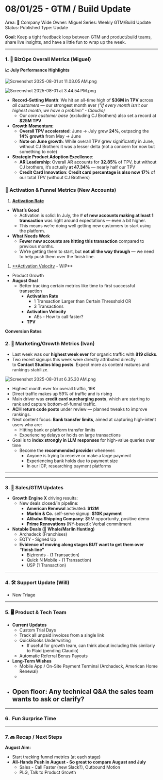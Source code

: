 # 08/01/25 - GTM / Build Update

Area: 🏢 Company Wide
Owner: Miguel
Series: Weekly GTM/Build Update
Status: Published
Type: Update

**Goal:** Keep a tight feedback loop between GTM and product/build teams, share live insights, and have a little fun to wrap up the week.

---

### 1. 🎥 BizOps Overall Metrics (Miguel)

**📈 July Performance Highlights**

![Screenshot 2025-08-01 at 11.03.05 AM.png](08%2001%2025%20-%20GTM%20Build%20Update/Screenshot_2025-08-01_at_11.03.05_AM.png)

![Screenshot 2025-08-01 at 3.44.54 PM.png](08%2001%2025%20-%20GTM%20Build%20Update/Screenshot_2025-08-01_at_3.44.54_PM.png)

- **Record-Setting Month**: We hit an all-time high of **$36M in TPV** across *all customers* — our strongest month ever *("If every month isn't our highest month, we have a problem" - Claudio)*
    - Our *core customer base* (excluding CJ Brothers) also set a record at **$25M TPV**
- **Growth Momentum**:
    - **Overall TPV accelerated**: June → July grew **24%**, outpacing the **14% growth** from May → June
    - **Note on June growth**: While overall TPV grew significantly in June, without CJ Brothers it was a lesser delta (not a concern for now but something to note)
- **Strategic Product Adoption Excellence**:
    - **AR Leadership**: Overall AR accounts for **32.85%** of TPV, but without CJ brothers, it’s actually **at 47.34%** — nearly half our TPV
    - **Credit Card Innovation**: **Credit card percentage is also now 17%** of our total TPV (without CJ Brothers)

### **🧠 Activation & Funnel Metrics (New Accounts)**

1. [**Activation Rate**](https://app.popsql.com/dashboards/1Ba5mGBw)
- **What’s Good**
    - Activation is solid: In July, the # **of new accounts making at least 1 transaction** was right around expectations — even a bit higher.
    - This means we’re doing well getting new customers to start using the platform.
- **What Needs Work**
    - **Fewer new accounts are hitting this transaction** compared to previous months.
    - We’re getting them to start, but **not all the way through** — we need to help push them over the finish line.
1. [**Activation Velocity](https://app.popsql.com/queries/-OWagX8O-zTGnZ5MO2pY) - WIP**
- Product Growth
- **August Goal**
    - Better tracking certain metrics like time to first successful transaction
        - **Activation Rate**
            - 1 Transaction Larger than Certain Thresshold OR
            - 3 Transactions
        - **Activation Velocity**
            - AEs - How to call faster?
        - **TPV**

**Conversion Rates**

### 2. 🎥 Marketing/Growth Metrics (Ivan)

- Last week was our **highest week ever** for organic traffic with **819 clicks**.
- Two recent signups this week were directly attributed directly to **Contact Studios blog posts**. Expect more as content matures and rankings stabilize.

![Screenshot 2025-08-01 at 6.35.30 AM.png](08%2001%2025%20-%20GTM%20Build%20Update/Screenshot_2025-08-01_at_6.35.30_AM.png)

- Highest month ever for overall traffic, 19K
- Direct traffic makes up 59% of traffic and is rising
- Main driver was **credit card surcharging posts**, which are starting to rank and capture bottom-of-funnel traffic.
- **ACH return code posts** under review — planned tweaks to improve rankings.
- Next content focus: **Bank transfer limits**, aimed at capturing high-intent users who are:
    - Hitting bank or platform transfer limits
    - Experiencing delays or holds on large transactions
- Goal is to **index strongly in LLM responses** for high-value queries over time
    - Become the **recommended provider** whenever:
        - Anyone is trying to receive or make a large payment
        - Experiencing bank holds due to payment size
        - In our ICP, researching payment platforms

---

---

### 3. 🤑 Sales/GTM Updates

- **Growth Engine X** driving results:
    - New deals closed/in pipeline:
        - **American Renewal** activated: **$12M**
        - **Markin & Co.** self-serve signup: **$10K payment**
        - **Alibaba Shipping Company**: $5M opportunity, positive demo
        - **Prime Renovations** (NY-based): Verbal commitment
- **Notable Deals (🐋 Whale/Marlin Hunting)**
    - Archadeck (Franchises)
    - EQTY - Signed Up
    - **Evidence of moving along stages BUT want to get them over “finish line”**
        - Biztrends - (1 Transaction)
        - Quick N Mobile - (1 Transaction)
        - USP (1 Transaction)

---

### 4. 🛠️ **Support Update (Will)**

- New Triage

---

### 5. 🖥️ **Product & Tech Team**

- **Current Updates**
    - Custom Trial Days
    - Track all unpaid invoices from a single link
    - QuickBooks Underwriting
        - If useful for growth team, can think about including this similarly to Plaid (pending Claudio)
    - Automatic Referral Bonus Payouts
- **Long-Term Wishes**
    - Mobile App / On-Site Payment Terminal (Archadeck, American Home Renewal)
    - 
- Open floor: Any **technical Q&A** the sales team wants to ask or clarify?
    - 

---

### 6.  **Fun Surprise Time**

---

### 7. 🔜 Recap / Next Steps

**August Aim:** 

- Start tracking funnel metrics (at each stage)
- **All-Hands Push in August - So great to compare August and July**
    - Sales - Call Faster (new Slack?), Outbound Motion
    - PLG, Talk to Product Growth